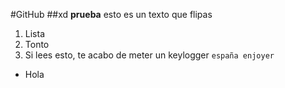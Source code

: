 #GitHub
##xd
**prueba** esto es un texto que flipas

1. Lista
2. Tonto
3. Si lees esto, te acabo de meter un keylogger
`españa enjoyer`
- Hola

